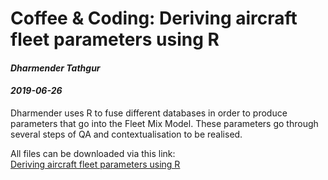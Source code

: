 # Coffee & Coding: Deriving aircraft fleet parameters using R

#### *Dharmender Tathgur*
#### *2019-06-26*

Dharmender uses R to fuse different databases in order to produce parameters that go into the Fleet Mix Model. These parameters go through several steps of QA and contextualisation to be realised.

All files can be downloaded via this link:
<br>
[Deriving aircraft fleet parameters using R]()
<br>
